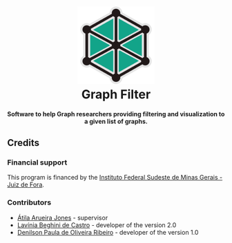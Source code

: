 <h1 align="center">
  <a href="http://sistemas.jf.ifsudestemg.edu.br/graphfilter/home"><img src="https://github.com/GraphFilter/GraphFilter/blob/main/resources/icons/hexagon.png" alt="Graph Filter" width="180"></a>
  <br>
  Graph Filter
  <br>
</h1>

<h4 align="center"> Software to help Graph researchers providing filtering and visualization to a given list of graphs.</h4>

## Credits

### Financial support
This program is financed by the [Instituto Federal Sudeste de Minas Gerais - Juiz de Fora](https://www.ifsudestemg.edu.br/juizdefora).

### Contributors
- [Átila Arueira Jones](http://lattes.cnpq.br/0512886691975427) - supervisor
- [Lavínia Beghini de Castro](http://lattes.cnpq.br/4628343748028263) - developer of the version 2.0
- [Denilson Paula de Oliveira Ribeiro](http://lattes.cnpq.br/3015094474391866) - developer of the version 1.0
